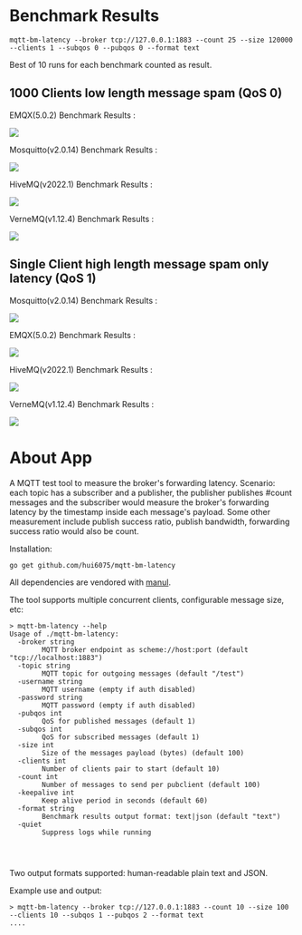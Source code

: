 # Benchmark Results 

```mqtt-bm-latency --broker tcp://127.0.0.1:1883 --count 25 --size 120000 --clients 1 --subqos 0 --pubqos 0 --format text```

Best of 10 runs for each benchmark counted as result.

## 1000 Clients low length message spam (QoS 0)
EMQX(5.0.2) Benchmark Results :
<p><img src="images/YZ7Sfq39ZEemq.png" /></p>

Mosquitto(v2.0.14) Benchmark Results :
<p><img src="images/x4DivNOTL7mosq.png" /></p>

HiveMQ(v2022.1) Benchmark Results :
<p><img src="images/o1HeqBxPvLhmq.png" /></p>

VerneMQ(v1.12.4) Benchmark Results :
<p><img src="images/gl2N90Up7k.png" /></p>

## Single Client high length message spam only latency (QoS 1)
Mosquitto(v2.0.14) Benchmark Results :
<p><img src="images/Ws8NWmh2tEmosq.png" /></p>

EMQX(5.0.2) Benchmark Results :
<p><img src="images/EaPdNfM1Yaemq.png" /></p>

HiveMQ(v2022.1) Benchmark Results :
<p><img src="images/p2NyScF8qdhmq.png" /></p>

VerneMQ(v1.12.4) Benchmark Results :
<p><img src="images/KIbqfCQpI2vmq.png" /></p>

# About App

A MQTT test tool to measure the broker's forwarding latency.
Scenario: each topic has a subscriber and a publisher, the publisher publishes #count messages and the subscriber would measure the broker's forwarding latency by the timestamp inside each message's payload.
Some other measurement include publish success ratio, publish bandwidth, forwarding success ratio would also be count.

Installation:

```
go get github.com/hui6075/mqtt-bm-latency
```

All dependencies are vendored with [manul](https://github.com/kovetskiy/manul).

The tool supports multiple concurrent clients, configurable message size, etc:
```
> mqtt-bm-latency --help
Usage of ./mqtt-bm-latency:
  -broker string
        MQTT broker endpoint as scheme://host:port (default "tcp://localhost:1883")
  -topic string
        MQTT topic for outgoing messages (default "/test")
  -username string
        MQTT username (empty if auth disabled)
  -password string
        MQTT password (empty if auth disabled)
  -pubqos int
        QoS for published messages (default 1)
  -subqos int
        QoS for subscribed messages (default 1)
  -size int
        Size of the messages payload (bytes) (default 100)
  -clients int
        Number of clients pair to start (default 10)
  -count int
        Number of messages to send per pubclient (default 100)
  -keepalive int
        Keep alive period in seconds (default 60)
  -format string
        Benchmark results output format: text|json (default "text")
  -quiet
        Suppress logs while running




```

Two output formats supported: human-readable plain text and JSON.

Example use and output:

```
> mqtt-bm-latency --broker tcp://127.0.0.1:1883 --count 10 --size 100 --clients 10 --subqos 1 --pubqos 2 --format text
....

```
